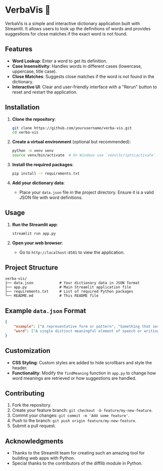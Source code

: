 
# VerbaVis 📖

VerbaVis is a simple and interactive dictionary application built with Streamlit. It allows users to look up the definitions of words and provides suggestions for close matches if the exact word is not found.

## Features

- **Word Lookup**: Enter a word to get its definition.
- **Case Insensitivity**: Handles words in different cases (lowercase, uppercase, title case).
- **Close Matches**: Suggests close matches if the word is not found in the dictionary.
- **Interactive UI**: Clear and user-friendly interface with a "Rerun" button to reset and restart the application.

## Installation

1. **Clone the repository**:
    ```sh
    git clone https://github.com/yourusername/verba-vis.git
    cd verba-vis
    ```

2. **Create a virtual environment** (optional but recommended):
    ```sh
    python -m venv venv
    source venv/bin/activate  # On Windows use `venv\Scripts\activate`
    ```

3. **Install the required packages**:
    ```sh
    pip install -r requirements.txt
    ```

4. **Add your dictionary data**:
    - Place your `data.json` file in the project directory. Ensure it is a valid JSON file with word definitions.

## Usage

1. **Run the Streamlit app**:
    ```sh
    streamlit run app.py
    ```

2. **Open your web browser**:
    - Go to `http://localhost:8501` to view the application.

## Project Structure

```
verba-vis/
├── data.json            # Your dictionary data in JSON format
├── app.py               # Main Streamlit application file
├── requirements.txt     # List of required Python packages
└── README.md            # This README file
```

## Example `data.json` Format

```json
{
    "example": ["A representative form or pattern", "Something that serves to illustrate or explain a rule"],
    "word": ["A single distinct meaningful element of speech or writing"]
}
```

## Customization

- **CSS Styling**: Custom styles are added to hide scrollbars and style the header.
- **Functionality**: Modify the `findMeaning` function in `app.py` to change how word meanings are retrieved or how suggestions are handled.

## Contributing

1. Fork the repository.
2. Create your feature branch: `git checkout -b feature/my-new-feature`.
3. Commit your changes: `git commit -m 'Add some feature'`.
4. Push to the branch: `git push origin feature/my-new-feature`.
5. Submit a pull request.


## Acknowledgments

- Thanks to the Streamlit team for creating such an amazing tool for building web apps with Python.
- Special thanks to the contributors of the difflib module in Python.
